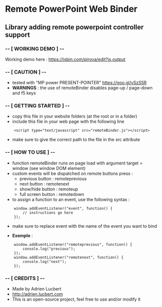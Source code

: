 # Remote PowerPoint Web Binder
## Library adding remote powerpoint controller support

### -- [ WORKING DEMO ] --
Working demo here : https://jsbin.com/pirova/edit?js,output

### -- [ CAUTION ] --
    
* tested with "MP power PRESENT-POINTER" https://goo.gl/vSzS5R
* **WARNINGS** : the use of remoteBinder disables page-up / page-down and f5 keys
    
### -- [ GETTING STARTED ] --
    
* copy this file in your website folders (at the root or in a folder)
* include this file in your web page with the following line
```
    <script type="text/javascript" src="remoteBinder.js"></script>
```
* make sure to give the correct path to the file in the src attribute

### -- [ HOW TO USE ] --

* function remoteBinder runs on page load with argument target = window (see window DOM element)
* custom events will be dispatched on remote buttons press :
    - previous button    : remoteprevious
    - next button        : remotenext
    - show/hide button   : remoteup
    - full screen button : remotedown
* to assign a function to an event, use the following syntax :
```
    window.addEventListener("event", function() {
        // instructions go here
    });
```
* make sure to replace event with the name of the event you want to bind

* **Exemple** :
```
    window.addEventListener("remoteprevious", function() {
        console.log("previous");
    });
    window.addEventListener("remotenext", function() {
        console.log("next");
    });
```

### -- [ CREDITS ] --
    
* Made by Adrien Lucbert
* http://adrien.lucbert.com
* This is an open-source project, feel free to use and/or modify it
